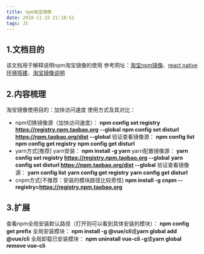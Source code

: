 ```yaml
---
title: npm淘宝镜像
date: 2018-11-15 21:18:51
tags: JS
---
```

## 1.文档目的
该文档用于解释说明npm淘宝镜像的使用
参考网址：[淘宝npm镜像](http://npm.taobao.org/)、[react native环境搭建](https://reactnative.cn/docs/getting-started/)、[淘宝镜像说明](https://blog.csdn.net/quuqu/article/details/64121812)

## 2.内容梳理
淘宝镜像使用目的：加快访问速度
使用方式及其对比：
* npm切换镜像源（加快访问速度）：
**npm config set registry https://registry.npm.taobao.org --global**
**npm config set disturl https://npm.taobao.org/dist --global**
验证查看镜像源：
**npm config list**
**npm config get registry**
**npm config get disturl**
* yarn方式[推荐]
yarn安装：
**npm install -g yarn**
yarn配置镜像源：
**yarn config set registry https://registry.npm.taobao.org --global**
**yarn config set disturl https://npm.taobao.org/dist --global**
验证查看镜像源：
**yarn config list**
**yarn config get registry**
**yarn config get disturl**
* cnpm方式[不推荐：安装的模块路径比较奇怪]
**npm install -g cnpm --registry=https://registry.npm.taobao.org**

## 3.扩展
查看npm全局安装默认路径（打开则可以看到具体安装的模块）：
**npm config get prefix**
全局安装模块：
**npm install -g @vue/cli**或**yarn global add @vue/cli**
全局卸载已安装模块：
**npm uninstall vue-cli -g**或**yarn global remove vue-cli**
